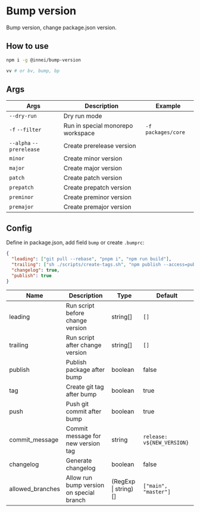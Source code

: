 # Bump version

Bump version, change package.json version.

## How to use

```bash
npm i -g @innei/bump-version

vv # or bv, bump, bp
```

## Args

| Args                     | Description                       | Example            |
| ------------------------ | --------------------------------- | ------------------ |
| `--dry-run`              | Dry run mode                      |                    |
| `-f` `--filter`          | Run in special monorepo workspace | `-f packages/core` |
| `--alpha` `--prerelease` | Create prerelease version         |                    |
| `minor`                  | Create minor version              |                    |
| `major`                  | Create major version              |                    |
| `patch`                  | Create patch version              |                    |
| `prepatch`               | Create prepatch version           |                    |
| `preminor`               | Create preminor version           |                    |
| `premajor`               | Create premajor version           |                    |

## Config

Define in package.json, add field `bump` or create `.bumprc`:

```json
{
  "leading": ["git pull --rebase", "pnpm i", "npm run build"],
  "trailing": ["sh ./scripts/create-tags.sh", "npm publish --access=public"],
  "changelog": true,
  "publish": true
}
```

| Name             | Description                              | Type                 | Default                    |
| ---------------- | ---------------------------------------- | -------------------- | -------------------------- |
| leading          | Run script before change version         | string[]             | `[]`                       |
| trailing         | Run script after change version          | string[]             | `[]`                       |
| publish          | Publish package after bump               | boolean              | false                      |
| tag              | Create git tag after bump                | boolean              | true                       |
| push             | Push git commit after bump               | boolean              | true                       |
| commit_message   | Commit message for new version tag       | string               | `release: v${NEW_VERSION}` |
| changelog        | Generate changelog                       | boolean              | false                      |
| allowed_branches | Allow run bump version on special branch | (RegExp \| string)[] | `["main", "master"]`       |
